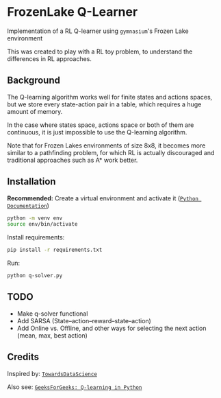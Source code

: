 # FrozenLake Q-Learner
Implementation of a RL Q-learner using `gymnasium`'s Frozen Lake environment

This was created to play with a RL toy problem, to understand the differences in RL approaches.

## Background
The Q-learning algorithm works well for finite states and actions spaces, but we store every state-action pair in a table, which requires a huge amount of memory.

In the case where states space, actions space or both of them are continuous, it is just impossible to use the Q-learning algorithm.

Note that for Frozen Lakes environments of size 8x8, it becomes more similar to a pathfinding problem, for which RL is actually discouraged and traditional approaches such as A* work better.

## Installation <a name="installation"></a>
**Recommended:** Create a virtual environment and activate it ([`Python Documentation`](https://packaging.python.org/en/latest/guides/installing-using-pip-and-virtual-environments/))

```bash
python -m venv env
source env/bin/activate
```

Install requirements:

```bash
pip install -r requirements.txt
```

Run:
```bash
python q-solver.py
```

## TODO

- Make q-solver functional
- Add SARSA (State–action–reward–state–action)
- Add Online vs. Offline, and other ways for selecting the next action (mean, max, best action)

## Credits
Inspired by: [`TowardsDataScience`](https://towardsdatascience.com/q-learning-algorithm-from-explanation-to-implementation-cdbeda2ea187)

Also see: [`GeeksForGeeks: Q-learning in Python`](https://www.geeksforgeeks.org/q-learning-in-python/)
